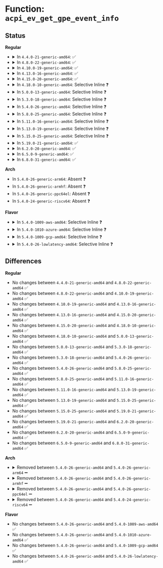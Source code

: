 # Function: <code>acpi_ev_get_gpe_event_info</code>

## Status
<b>Regular</b>
<ul>
<li>
<details>
<summary>In <code>4.4.0-21-generic-amd64</code>: ✅</summary>

```c
struct acpi_gpe_event_info * acpi_ev_get_gpe_event_info(acpi_handle gpe_device, u32 gpe_number)
```

```json
{
  "name": "acpi_ev_get_gpe_event_info",
  "collision_type": "Unique Global",
  "inline_type": "No",
  "funcs": [
    {
      "addr": 18446744071583629640,
      "name": "acpi_ev_get_gpe_event_info",
      "external": true,
      "loc": "drivers/acpi/acpica/evgpe.c:272",
      "file": "drivers/acpi/acpica/evgpe.c",
      "inline": "seen, unknown",
      "caller_inline": [],
      "caller_func": [
        "drivers/acpi/acpica/evxfgpe.c:acpi_enable_gpe",
        "drivers/acpi/acpica/evxfgpe.c:acpi_mark_gpe_for_wake",
        "drivers/acpi/acpica/evxfgpe.c:acpi_disable_gpe",
        "drivers/acpi/acpica/evxfgpe.c:acpi_set_gpe",
        "drivers/acpi/acpica/evxfgpe.c:acpi_set_gpe_wake_mask",
        "drivers/acpi/acpica/evxfgpe.c:acpi_clear_gpe",
        "drivers/acpi/acpica/evxfgpe.c:acpi_get_gpe_status",
        "drivers/acpi/acpica/evxfgpe.c:acpi_finish_gpe",
        "drivers/acpi/acpica/evxfgpe.c:acpi_setup_gpe_for_wake"
      ]
    }
  ],
  "symbols": [
    {
      "addr": 18446744071583629640,
      "name": "acpi_ev_get_gpe_event_info",
      "section": ".text",
      "bind": "STB_GLOBAL",
      "size": 85
    }
  ]
}
```
</details>
</li>
<li>
<details>
<summary>In <code>4.8.0-22-generic-amd64</code>: ✅</summary>

```c
struct acpi_gpe_event_info * acpi_ev_get_gpe_event_info(acpi_handle gpe_device, u32 gpe_number)
```

```json
{
  "name": "acpi_ev_get_gpe_event_info",
  "collision_type": "Unique Global",
  "inline_type": "No",
  "funcs": [
    {
      "addr": 18446744071583952703,
      "name": "acpi_ev_get_gpe_event_info",
      "external": true,
      "loc": "drivers/acpi/acpica/evgpe.c:272",
      "file": "drivers/acpi/acpica/evgpe.c",
      "inline": "seen, unknown",
      "caller_inline": [],
      "caller_func": [
        "drivers/acpi/acpica/evxfgpe.c:acpi_finish_gpe",
        "drivers/acpi/acpica/evxfgpe.c:acpi_get_gpe_status",
        "drivers/acpi/acpica/evxfgpe.c:acpi_clear_gpe",
        "drivers/acpi/acpica/evxfgpe.c:acpi_set_gpe_wake_mask",
        "drivers/acpi/acpica/evxfgpe.c:acpi_setup_gpe_for_wake",
        "drivers/acpi/acpica/evxfgpe.c:acpi_mark_gpe_for_wake",
        "drivers/acpi/acpica/evxfgpe.c:acpi_set_gpe",
        "drivers/acpi/acpica/evxfgpe.c:acpi_disable_gpe",
        "drivers/acpi/acpica/evxfgpe.c:acpi_enable_gpe"
      ]
    }
  ],
  "symbols": [
    {
      "addr": 18446744071583952703,
      "name": "acpi_ev_get_gpe_event_info",
      "section": ".text",
      "bind": "STB_GLOBAL",
      "size": 79
    }
  ]
}
```
</details>
</li>
<li>
<details>
<summary>In <code>4.10.0-19-generic-amd64</code>: ✅</summary>

```c
struct acpi_gpe_event_info * acpi_ev_get_gpe_event_info(acpi_handle gpe_device, u32 gpe_number)
```

```json
{
  "name": "acpi_ev_get_gpe_event_info",
  "collision_type": "Unique Global",
  "inline_type": "No",
  "funcs": [
    {
      "addr": 18446744071584094366,
      "name": "acpi_ev_get_gpe_event_info",
      "external": true,
      "loc": "drivers/acpi/acpica/evgpe.c:326",
      "file": "drivers/acpi/acpica/evgpe.c",
      "inline": "seen, unknown",
      "caller_inline": [],
      "caller_func": [
        "drivers/acpi/acpica/evxfgpe.c:acpi_finish_gpe",
        "drivers/acpi/acpica/evxfgpe.c:acpi_get_gpe_status",
        "drivers/acpi/acpica/evxfgpe.c:acpi_clear_gpe",
        "drivers/acpi/acpica/evxfgpe.c:acpi_set_gpe_wake_mask",
        "drivers/acpi/acpica/evxfgpe.c:acpi_setup_gpe_for_wake",
        "drivers/acpi/acpica/evxfgpe.c:acpi_mark_gpe_for_wake",
        "drivers/acpi/acpica/evxfgpe.c:acpi_mask_gpe",
        "drivers/acpi/acpica/evxfgpe.c:acpi_set_gpe",
        "drivers/acpi/acpica/evxfgpe.c:acpi_disable_gpe",
        "drivers/acpi/acpica/evxfgpe.c:acpi_enable_gpe"
      ]
    }
  ],
  "symbols": [
    {
      "addr": 18446744071584094366,
      "name": "acpi_ev_get_gpe_event_info",
      "section": ".text",
      "bind": "STB_GLOBAL",
      "size": 79
    }
  ]
}
```
</details>
</li>
<li>
<details>
<summary>In <code>4.13.0-16-generic-amd64</code>: ✅</summary>

```c
struct acpi_gpe_event_info * acpi_ev_get_gpe_event_info(acpi_handle gpe_device, u32 gpe_number)
```

```json
{
  "name": "acpi_ev_get_gpe_event_info",
  "collision_type": "Unique Global",
  "inline_type": "No",
  "funcs": [
    {
      "addr": 18446744071584161142,
      "name": "acpi_ev_get_gpe_event_info",
      "external": true,
      "loc": "drivers/acpi/acpica/evgpe.c:326",
      "file": "drivers/acpi/acpica/evgpe.c",
      "inline": "seen, unknown",
      "caller_inline": [],
      "caller_func": [
        "drivers/acpi/acpica/evxfgpe.c:acpi_finish_gpe",
        "drivers/acpi/acpica/evxfgpe.c:acpi_get_gpe_status",
        "drivers/acpi/acpica/evxfgpe.c:acpi_clear_gpe",
        "drivers/acpi/acpica/evxfgpe.c:acpi_set_gpe_wake_mask",
        "drivers/acpi/acpica/evxfgpe.c:acpi_setup_gpe_for_wake",
        "drivers/acpi/acpica/evxfgpe.c:acpi_mark_gpe_for_wake",
        "drivers/acpi/acpica/evxfgpe.c:acpi_mask_gpe",
        "drivers/acpi/acpica/evxfgpe.c:acpi_set_gpe",
        "drivers/acpi/acpica/evxfgpe.c:acpi_disable_gpe",
        "drivers/acpi/acpica/evxfgpe.c:acpi_enable_gpe"
      ]
    }
  ],
  "symbols": [
    {
      "addr": 18446744071584161142,
      "name": "acpi_ev_get_gpe_event_info",
      "section": ".text",
      "bind": "STB_GLOBAL",
      "size": 79
    }
  ]
}
```
</details>
</li>
<li>
<details>
<summary>In <code>4.15.0-20-generic-amd64</code>: ✅</summary>

```c
struct acpi_gpe_event_info * acpi_ev_get_gpe_event_info(acpi_handle gpe_device, u32 gpe_number)
```

```json
{
  "name": "acpi_ev_get_gpe_event_info",
  "collision_type": "Unique Global",
  "inline_type": "No",
  "funcs": [
    {
      "addr": 18446744071584455792,
      "name": "acpi_ev_get_gpe_event_info",
      "external": true,
      "loc": "drivers/acpi/acpica/evgpe.c:326",
      "file": "drivers/acpi/acpica/evgpe.c",
      "inline": "seen, unknown",
      "caller_inline": [],
      "caller_func": [
        "drivers/acpi/acpica/evxfgpe.c:acpi_finish_gpe",
        "drivers/acpi/acpica/evxfgpe.c:acpi_get_gpe_status",
        "drivers/acpi/acpica/evxfgpe.c:acpi_clear_gpe",
        "drivers/acpi/acpica/evxfgpe.c:acpi_set_gpe_wake_mask",
        "drivers/acpi/acpica/evxfgpe.c:acpi_setup_gpe_for_wake",
        "drivers/acpi/acpica/evxfgpe.c:acpi_mark_gpe_for_wake",
        "drivers/acpi/acpica/evxfgpe.c:acpi_mask_gpe",
        "drivers/acpi/acpica/evxfgpe.c:acpi_set_gpe",
        "drivers/acpi/acpica/evxfgpe.c:acpi_disable_gpe",
        "drivers/acpi/acpica/evxfgpe.c:acpi_enable_gpe",
        "drivers/acpi/acpica/dbcmds.c:acpi_db_generate_gpe"
      ]
    }
  ],
  "symbols": [
    {
      "addr": 18446744071584455792,
      "name": "acpi_ev_get_gpe_event_info",
      "section": ".text",
      "bind": "STB_GLOBAL",
      "size": 94
    }
  ]
}
```
</details>
</li>
<li>
<details>
<summary>In <code>4.18.0-10-generic-amd64</code>: Selective Inline ❓</summary>

```c
struct acpi_gpe_event_info * acpi_ev_get_gpe_event_info(acpi_handle gpe_device, u32 gpe_number)
```

```json
{
  "name": "acpi_ev_get_gpe_event_info",
  "collision_type": "Unique Global",
  "inline_type": "Selective",
  "funcs": [
    {
      "addr": 18446744071584679792,
      "name": "acpi_ev_get_gpe_event_info",
      "external": true,
      "loc": "drivers/acpi/acpica/evgpe.c:285",
      "file": "drivers/acpi/acpica/evgpe.c",
      "inline": "not declared, inlined",
      "caller_inline": [],
      "caller_func": [
        "drivers/acpi/acpica/evgpe.c:acpi_ev_detect_gpe",
        "drivers/acpi/acpica/evxfgpe.c:acpi_finish_gpe",
        "drivers/acpi/acpica/evxfgpe.c:acpi_get_gpe_status",
        "drivers/acpi/acpica/evxfgpe.c:acpi_clear_gpe",
        "drivers/acpi/acpica/evxfgpe.c:acpi_set_gpe_wake_mask",
        "drivers/acpi/acpica/evxfgpe.c:acpi_setup_gpe_for_wake",
        "drivers/acpi/acpica/evxfgpe.c:acpi_mark_gpe_for_wake",
        "drivers/acpi/acpica/evxfgpe.c:acpi_mask_gpe",
        "drivers/acpi/acpica/evxfgpe.c:acpi_set_gpe",
        "drivers/acpi/acpica/evxfgpe.c:acpi_disable_gpe",
        "drivers/acpi/acpica/evxfgpe.c:acpi_enable_gpe",
        "drivers/acpi/acpica/dbcmds.c:acpi_db_generate_gpe"
      ]
    }
  ],
  "symbols": [
    {
      "addr": 18446744071584679792,
      "name": "acpi_ev_get_gpe_event_info",
      "section": ".text",
      "bind": "STB_GLOBAL",
      "size": 94
    }
  ]
}
```
</details>
</li>
<li>
<details>
<summary>In <code>5.0.0-13-generic-amd64</code>: Selective Inline ❓</summary>

```c
struct acpi_gpe_event_info * acpi_ev_get_gpe_event_info(acpi_handle gpe_device, u32 gpe_number)
```

```json
{
  "name": "acpi_ev_get_gpe_event_info",
  "collision_type": "Unique Global",
  "inline_type": "Selective",
  "funcs": [
    {
      "addr": 18446744071584779770,
      "name": "acpi_ev_get_gpe_event_info",
      "external": true,
      "loc": "drivers/acpi/acpica/evgpe.c:285",
      "file": "drivers/acpi/acpica/evgpe.c",
      "inline": "not declared, inlined",
      "caller_inline": [],
      "caller_func": [
        "drivers/acpi/acpica/evgpe.c:acpi_ev_detect_gpe",
        "drivers/acpi/acpica/evxfgpe.c:acpi_finish_gpe",
        "drivers/acpi/acpica/evxfgpe.c:acpi_get_gpe_status",
        "drivers/acpi/acpica/evxfgpe.c:acpi_clear_gpe",
        "drivers/acpi/acpica/evxfgpe.c:acpi_set_gpe_wake_mask",
        "drivers/acpi/acpica/evxfgpe.c:acpi_setup_gpe_for_wake",
        "drivers/acpi/acpica/evxfgpe.c:acpi_mark_gpe_for_wake",
        "drivers/acpi/acpica/evxfgpe.c:acpi_mask_gpe",
        "drivers/acpi/acpica/evxfgpe.c:acpi_set_gpe",
        "drivers/acpi/acpica/evxfgpe.c:acpi_disable_gpe",
        "drivers/acpi/acpica/evxfgpe.c:acpi_enable_gpe",
        "drivers/acpi/acpica/dbcmds.c:acpi_db_generate_gpe"
      ]
    }
  ],
  "symbols": [
    {
      "addr": 18446744071584779770,
      "name": "acpi_ev_get_gpe_event_info",
      "section": ".text",
      "bind": "STB_GLOBAL",
      "size": 92
    }
  ]
}
```
</details>
</li>
<li>
<details>
<summary>In <code>5.3.0-18-generic-amd64</code>: Selective Inline ❓</summary>

```c
struct acpi_gpe_event_info * acpi_ev_get_gpe_event_info(acpi_handle gpe_device, u32 gpe_number)
```

```json
{
  "name": "acpi_ev_get_gpe_event_info",
  "collision_type": "Unique Global",
  "inline_type": "Selective",
  "funcs": [
    {
      "addr": 18446744071584982399,
      "name": "acpi_ev_get_gpe_event_info",
      "external": true,
      "loc": "drivers/acpi/acpica/evgpe.c:291",
      "file": "drivers/acpi/acpica/evgpe.c",
      "inline": "not declared, inlined",
      "caller_inline": [],
      "caller_func": [
        "drivers/acpi/acpica/evgpe.c:acpi_ev_detect_gpe",
        "drivers/acpi/acpica/evxfgpe.c:acpi_finish_gpe",
        "drivers/acpi/acpica/evxfgpe.c:acpi_get_gpe_status",
        "drivers/acpi/acpica/evxfgpe.c:acpi_clear_gpe",
        "drivers/acpi/acpica/evxfgpe.c:acpi_set_gpe_wake_mask",
        "drivers/acpi/acpica/evxfgpe.c:acpi_setup_gpe_for_wake",
        "drivers/acpi/acpica/evxfgpe.c:acpi_mark_gpe_for_wake",
        "drivers/acpi/acpica/evxfgpe.c:acpi_mask_gpe",
        "drivers/acpi/acpica/evxfgpe.c:acpi_set_gpe",
        "drivers/acpi/acpica/evxfgpe.c:acpi_disable_gpe",
        "drivers/acpi/acpica/evxfgpe.c:acpi_enable_gpe",
        "drivers/acpi/acpica/dbcmds.c:acpi_db_generate_gpe"
      ]
    }
  ],
  "symbols": [
    {
      "addr": 18446744071584982399,
      "name": "acpi_ev_get_gpe_event_info",
      "section": ".text",
      "bind": "STB_GLOBAL",
      "size": 97
    }
  ]
}
```
</details>
</li>
<li>
<details>
<summary>In <code>5.4.0-26-generic-amd64</code>: Selective Inline ❓</summary>

```c
struct acpi_gpe_event_info * acpi_ev_get_gpe_event_info(acpi_handle gpe_device, u32 gpe_number)
```

```json
{
  "name": "acpi_ev_get_gpe_event_info",
  "collision_type": "Unique Global",
  "inline_type": "Selective",
  "funcs": [
    {
      "addr": 18446744071585118399,
      "name": "acpi_ev_get_gpe_event_info",
      "external": true,
      "loc": "drivers/acpi/acpica/evgpe.c:291",
      "file": "drivers/acpi/acpica/evgpe.c",
      "inline": "not declared, inlined",
      "caller_inline": [],
      "caller_func": [
        "drivers/acpi/acpica/evgpe.c:acpi_ev_detect_gpe",
        "drivers/acpi/acpica/evxfgpe.c:acpi_finish_gpe",
        "drivers/acpi/acpica/evxfgpe.c:acpi_get_gpe_status",
        "drivers/acpi/acpica/evxfgpe.c:acpi_clear_gpe",
        "drivers/acpi/acpica/evxfgpe.c:acpi_set_gpe_wake_mask",
        "drivers/acpi/acpica/evxfgpe.c:acpi_setup_gpe_for_wake",
        "drivers/acpi/acpica/evxfgpe.c:acpi_mark_gpe_for_wake",
        "drivers/acpi/acpica/evxfgpe.c:acpi_mask_gpe",
        "drivers/acpi/acpica/evxfgpe.c:acpi_set_gpe",
        "drivers/acpi/acpica/evxfgpe.c:acpi_disable_gpe",
        "drivers/acpi/acpica/evxfgpe.c:acpi_enable_gpe",
        "drivers/acpi/acpica/dbcmds.c:acpi_db_generate_gpe"
      ]
    }
  ],
  "symbols": [
    {
      "addr": 18446744071585118399,
      "name": "acpi_ev_get_gpe_event_info",
      "section": ".text",
      "bind": "STB_GLOBAL",
      "size": 97
    }
  ]
}
```
</details>
</li>
<li>
<details>
<summary>In <code>5.8.0-25-generic-amd64</code>: Selective Inline ❓</summary>

```c
struct acpi_gpe_event_info * acpi_ev_get_gpe_event_info(acpi_handle gpe_device, u32 gpe_number)
```

```json
{
  "name": "acpi_ev_get_gpe_event_info",
  "collision_type": "Unique Global",
  "inline_type": "Selective",
  "funcs": [
    {
      "addr": 18446744071585823202,
      "name": "acpi_ev_get_gpe_event_info",
      "external": true,
      "loc": "drivers/acpi/acpica/evgpe.c:291",
      "file": "drivers/acpi/acpica/evgpe.c",
      "inline": "not declared, inlined",
      "caller_inline": [],
      "caller_func": [
        "drivers/acpi/acpica/evgpe.c:acpi_ev_detect_gpe",
        "drivers/acpi/acpica/evxface.c:acpi_remove_gpe_handler",
        "drivers/acpi/acpica/evxface.c:acpi_ev_install_gpe_handler",
        "drivers/acpi/acpica/evxfgpe.c:acpi_finish_gpe",
        "drivers/acpi/acpica/evxfgpe.c:acpi_get_gpe_status",
        "drivers/acpi/acpica/evxfgpe.c:acpi_clear_gpe",
        "drivers/acpi/acpica/evxfgpe.c:acpi_set_gpe_wake_mask",
        "drivers/acpi/acpica/evxfgpe.c:acpi_setup_gpe_for_wake",
        "drivers/acpi/acpica/evxfgpe.c:acpi_mark_gpe_for_wake",
        "drivers/acpi/acpica/evxfgpe.c:acpi_mask_gpe",
        "drivers/acpi/acpica/evxfgpe.c:acpi_set_gpe",
        "drivers/acpi/acpica/evxfgpe.c:acpi_disable_gpe",
        "drivers/acpi/acpica/evxfgpe.c:acpi_enable_gpe",
        "drivers/acpi/acpica/hwgpe.c:acpi_hw_check_all_gpes",
        "drivers/acpi/acpica/dbcmds.c:acpi_db_generate_gpe"
      ]
    }
  ],
  "symbols": [
    {
      "addr": 18446744071585823202,
      "name": "acpi_ev_get_gpe_event_info",
      "section": ".text",
      "bind": "STB_GLOBAL",
      "size": 97
    }
  ]
}
```
</details>
</li>
<li>
<details>
<summary>In <code>5.11.0-16-generic-amd64</code>: Selective Inline ❓</summary>

```c
struct acpi_gpe_event_info * acpi_ev_get_gpe_event_info(acpi_handle gpe_device, u32 gpe_number)
```

```json
{
  "name": "acpi_ev_get_gpe_event_info",
  "collision_type": "Unique Global",
  "inline_type": "Selective",
  "funcs": [
    {
      "addr": 18446744071585944024,
      "name": "acpi_ev_get_gpe_event_info",
      "external": true,
      "loc": "drivers/acpi/acpica/evgpe.c:291",
      "file": "drivers/acpi/acpica/evgpe.c",
      "inline": "not declared, inlined",
      "caller_inline": [],
      "caller_func": [
        "drivers/acpi/acpica/evgpe.c:acpi_ev_detect_gpe",
        "drivers/acpi/acpica/evxface.c:acpi_remove_gpe_handler",
        "drivers/acpi/acpica/evxface.c:acpi_ev_install_gpe_handler",
        "drivers/acpi/acpica/evxfgpe.c:acpi_finish_gpe",
        "drivers/acpi/acpica/evxfgpe.c:acpi_get_gpe_status",
        "drivers/acpi/acpica/evxfgpe.c:acpi_clear_gpe",
        "drivers/acpi/acpica/evxfgpe.c:acpi_set_gpe_wake_mask",
        "drivers/acpi/acpica/evxfgpe.c:acpi_setup_gpe_for_wake",
        "drivers/acpi/acpica/evxfgpe.c:acpi_mark_gpe_for_wake",
        "drivers/acpi/acpica/evxfgpe.c:acpi_mask_gpe",
        "drivers/acpi/acpica/evxfgpe.c:acpi_set_gpe",
        "drivers/acpi/acpica/evxfgpe.c:acpi_disable_gpe",
        "drivers/acpi/acpica/evxfgpe.c:acpi_enable_gpe",
        "drivers/acpi/acpica/hwgpe.c:acpi_hw_check_all_gpes",
        "drivers/acpi/acpica/dbcmds.c:acpi_db_generate_gpe"
      ]
    }
  ],
  "symbols": [
    {
      "addr": 18446744071585944024,
      "name": "acpi_ev_get_gpe_event_info",
      "section": ".text",
      "bind": "STB_GLOBAL",
      "size": 97
    }
  ]
}
```
</details>
</li>
<li>
<details>
<summary>In <code>5.13.0-19-generic-amd64</code>: Selective Inline ❓</summary>

```c
struct acpi_gpe_event_info * acpi_ev_get_gpe_event_info(acpi_handle gpe_device, u32 gpe_number)
```

```json
{
  "name": "acpi_ev_get_gpe_event_info",
  "collision_type": "Unique Global",
  "inline_type": "Selective",
  "funcs": [
    {
      "addr": 18446744071585821274,
      "name": "acpi_ev_get_gpe_event_info",
      "external": true,
      "loc": "drivers/acpi/acpica/evgpe.c:291",
      "file": "drivers/acpi/acpica/evgpe.c",
      "inline": "not declared, inlined",
      "caller_inline": [],
      "caller_func": [
        "drivers/acpi/acpica/evgpe.c:acpi_ev_detect_gpe",
        "drivers/acpi/acpica/evxface.c:acpi_remove_gpe_handler",
        "drivers/acpi/acpica/evxface.c:acpi_ev_install_gpe_handler",
        "drivers/acpi/acpica/evxfgpe.c:acpi_finish_gpe",
        "drivers/acpi/acpica/evxfgpe.c:acpi_get_gpe_status",
        "drivers/acpi/acpica/evxfgpe.c:acpi_clear_gpe",
        "drivers/acpi/acpica/evxfgpe.c:acpi_set_gpe_wake_mask",
        "drivers/acpi/acpica/evxfgpe.c:acpi_setup_gpe_for_wake",
        "drivers/acpi/acpica/evxfgpe.c:acpi_mark_gpe_for_wake",
        "drivers/acpi/acpica/evxfgpe.c:acpi_mask_gpe",
        "drivers/acpi/acpica/evxfgpe.c:acpi_set_gpe",
        "drivers/acpi/acpica/evxfgpe.c:acpi_disable_gpe",
        "drivers/acpi/acpica/evxfgpe.c:acpi_enable_gpe",
        "drivers/acpi/acpica/hwgpe.c:acpi_hw_check_all_gpes",
        "drivers/acpi/acpica/dbcmds.c:acpi_db_generate_gpe"
      ]
    }
  ],
  "symbols": [
    {
      "addr": 18446744071585821274,
      "name": "acpi_ev_get_gpe_event_info",
      "section": ".text",
      "bind": "STB_GLOBAL",
      "size": 97
    }
  ]
}
```
</details>
</li>
<li>
<details>
<summary>In <code>5.15.0-25-generic-amd64</code>: Selective Inline ❓</summary>

```c
struct acpi_gpe_event_info * acpi_ev_get_gpe_event_info(acpi_handle gpe_device, u32 gpe_number)
```

```json
{
  "name": "acpi_ev_get_gpe_event_info",
  "collision_type": "Unique Global",
  "inline_type": "Selective",
  "funcs": [
    {
      "addr": 18446744071586307745,
      "name": "acpi_ev_get_gpe_event_info",
      "external": true,
      "loc": "drivers/acpi/acpica/evgpe.c:291",
      "file": "drivers/acpi/acpica/evgpe.c",
      "inline": "not declared, inlined",
      "caller_inline": [],
      "caller_func": [
        "drivers/acpi/acpica/evgpe.c:acpi_ev_detect_gpe",
        "drivers/acpi/acpica/evxface.c:acpi_remove_gpe_handler",
        "drivers/acpi/acpica/evxface.c:acpi_ev_install_gpe_handler",
        "drivers/acpi/acpica/evxfgpe.c:acpi_finish_gpe",
        "drivers/acpi/acpica/evxfgpe.c:acpi_get_gpe_status",
        "drivers/acpi/acpica/evxfgpe.c:acpi_clear_gpe",
        "drivers/acpi/acpica/evxfgpe.c:acpi_set_gpe_wake_mask",
        "drivers/acpi/acpica/evxfgpe.c:acpi_setup_gpe_for_wake",
        "drivers/acpi/acpica/evxfgpe.c:acpi_mark_gpe_for_wake",
        "drivers/acpi/acpica/evxfgpe.c:acpi_mask_gpe",
        "drivers/acpi/acpica/evxfgpe.c:acpi_set_gpe",
        "drivers/acpi/acpica/evxfgpe.c:acpi_disable_gpe",
        "drivers/acpi/acpica/evxfgpe.c:acpi_enable_gpe",
        "drivers/acpi/acpica/hwgpe.c:acpi_hw_check_all_gpes",
        "drivers/acpi/acpica/dbcmds.c:acpi_db_generate_gpe"
      ]
    }
  ],
  "symbols": [
    {
      "addr": 18446744071586307745,
      "name": "acpi_ev_get_gpe_event_info",
      "section": ".text",
      "bind": "STB_GLOBAL",
      "size": 97
    }
  ]
}
```
</details>
</li>
<li>
<details>
<summary>In <code>5.19.0-21-generic-amd64</code>: ✅</summary>

```c
struct acpi_gpe_event_info * acpi_ev_get_gpe_event_info(acpi_handle gpe_device, u32 gpe_number)
```

```json
{
  "name": "acpi_ev_get_gpe_event_info",
  "collision_type": "Unique Global",
  "inline_type": "No",
  "funcs": [
    {
      "addr": 18446744071587553110,
      "name": "acpi_ev_get_gpe_event_info",
      "external": true,
      "loc": "drivers/acpi/acpica/evgpe.c:291",
      "file": "drivers/acpi/acpica/evgpe.c",
      "inline": "seen, unknown",
      "caller_inline": [],
      "caller_func": [
        "drivers/acpi/acpica/evgpe.c:acpi_ev_detect_gpe",
        "drivers/acpi/acpica/evxface.c:acpi_remove_gpe_handler",
        "drivers/acpi/acpica/evxface.c:acpi_ev_install_gpe_handler",
        "drivers/acpi/acpica/evxfgpe.c:acpi_finish_gpe",
        "drivers/acpi/acpica/evxfgpe.c:acpi_get_gpe_status",
        "drivers/acpi/acpica/evxfgpe.c:acpi_clear_gpe",
        "drivers/acpi/acpica/evxfgpe.c:acpi_set_gpe_wake_mask",
        "drivers/acpi/acpica/evxfgpe.c:acpi_setup_gpe_for_wake",
        "drivers/acpi/acpica/evxfgpe.c:acpi_mark_gpe_for_wake",
        "drivers/acpi/acpica/evxfgpe.c:acpi_mask_gpe",
        "drivers/acpi/acpica/evxfgpe.c:acpi_set_gpe",
        "drivers/acpi/acpica/evxfgpe.c:acpi_disable_gpe",
        "drivers/acpi/acpica/evxfgpe.c:acpi_enable_gpe",
        "drivers/acpi/acpica/hwgpe.c:acpi_hw_check_all_gpes",
        "drivers/acpi/acpica/dbcmds.c:acpi_db_generate_gpe"
      ]
    }
  ],
  "symbols": [
    {
      "addr": 18446744071587553110,
      "name": "acpi_ev_get_gpe_event_info",
      "section": ".text",
      "bind": "STB_GLOBAL",
      "size": 104
    }
  ]
}
```
</details>
</li>
<li>
<details>
<summary>In <code>6.2.0-20-generic-amd64</code>: ✅</summary>

```c
struct acpi_gpe_event_info * acpi_ev_get_gpe_event_info(acpi_handle gpe_device, u32 gpe_number)
```

```json
{
  "name": "acpi_ev_get_gpe_event_info",
  "collision_type": "Unique Global",
  "inline_type": "No",
  "funcs": [
    {
      "addr": 18446744071588836736,
      "name": "acpi_ev_get_gpe_event_info",
      "external": true,
      "loc": "drivers/acpi/acpica/evgpe.c:291",
      "file": "drivers/acpi/acpica/evgpe.c",
      "inline": "seen, unknown",
      "caller_inline": [],
      "caller_func": [
        "drivers/acpi/acpica/evgpe.c:acpi_ev_detect_gpe",
        "drivers/acpi/acpica/evxface.c:acpi_remove_gpe_handler",
        "drivers/acpi/acpica/evxface.c:acpi_ev_install_gpe_handler",
        "drivers/acpi/acpica/evxfgpe.c:acpi_finish_gpe",
        "drivers/acpi/acpica/evxfgpe.c:acpi_get_gpe_status",
        "drivers/acpi/acpica/evxfgpe.c:acpi_clear_gpe",
        "drivers/acpi/acpica/evxfgpe.c:acpi_set_gpe_wake_mask",
        "drivers/acpi/acpica/evxfgpe.c:acpi_setup_gpe_for_wake",
        "drivers/acpi/acpica/evxfgpe.c:acpi_mark_gpe_for_wake",
        "drivers/acpi/acpica/evxfgpe.c:acpi_mask_gpe",
        "drivers/acpi/acpica/evxfgpe.c:acpi_set_gpe",
        "drivers/acpi/acpica/evxfgpe.c:acpi_disable_gpe",
        "drivers/acpi/acpica/evxfgpe.c:acpi_enable_gpe",
        "drivers/acpi/acpica/hwgpe.c:acpi_hw_check_all_gpes",
        "drivers/acpi/acpica/dbcmds.c:acpi_db_generate_gpe",
        "drivers/acpi/acpica/dbcmds.c:acpi_db_generate_gpe"
      ]
    }
  ],
  "symbols": [
    {
      "addr": 18446744071588836736,
      "name": "acpi_ev_get_gpe_event_info",
      "section": ".text",
      "bind": "STB_GLOBAL",
      "size": 182
    }
  ]
}
```
</details>
</li>
<li>
<details>
<summary>In <code>6.5.0-9-generic-amd64</code>: ✅</summary>

```c
struct acpi_gpe_event_info * acpi_ev_get_gpe_event_info(acpi_handle gpe_device, u32 gpe_number)
```

```json
{
  "name": "acpi_ev_get_gpe_event_info",
  "collision_type": "Unique Global",
  "inline_type": "No",
  "funcs": [
    {
      "addr": 18446744071589126080,
      "name": "acpi_ev_get_gpe_event_info",
      "external": true,
      "loc": "drivers/acpi/acpica/evgpe.c:291",
      "file": "drivers/acpi/acpica/evgpe.c",
      "inline": "seen, unknown",
      "caller_inline": [],
      "caller_func": [
        "drivers/acpi/acpica/evgpe.c:acpi_ev_detect_gpe",
        "drivers/acpi/acpica/evxface.c:acpi_remove_gpe_handler",
        "drivers/acpi/acpica/evxface.c:acpi_ev_install_gpe_handler",
        "drivers/acpi/acpica/evxfgpe.c:acpi_finish_gpe",
        "drivers/acpi/acpica/evxfgpe.c:acpi_get_gpe_status",
        "drivers/acpi/acpica/evxfgpe.c:acpi_clear_gpe",
        "drivers/acpi/acpica/evxfgpe.c:acpi_set_gpe_wake_mask",
        "drivers/acpi/acpica/evxfgpe.c:acpi_setup_gpe_for_wake",
        "drivers/acpi/acpica/evxfgpe.c:acpi_mark_gpe_for_wake",
        "drivers/acpi/acpica/evxfgpe.c:acpi_mask_gpe",
        "drivers/acpi/acpica/evxfgpe.c:acpi_set_gpe",
        "drivers/acpi/acpica/evxfgpe.c:acpi_disable_gpe",
        "drivers/acpi/acpica/evxfgpe.c:acpi_enable_gpe",
        "drivers/acpi/acpica/hwgpe.c:acpi_hw_check_all_gpes",
        "drivers/acpi/acpica/dbcmds.c:acpi_db_generate_gpe",
        "drivers/acpi/acpica/dbcmds.c:acpi_db_generate_gpe"
      ]
    }
  ],
  "symbols": [
    {
      "addr": 18446744071589126080,
      "name": "acpi_ev_get_gpe_event_info",
      "section": ".text",
      "bind": "STB_GLOBAL",
      "size": 182
    }
  ]
}
```
</details>
</li>
<li>
<details>
<summary>In <code>6.8.0-31-generic-amd64</code>: ✅</summary>

```c
struct acpi_gpe_event_info * acpi_ev_get_gpe_event_info(acpi_handle gpe_device, u32 gpe_number)
```

```json
{
  "name": "acpi_ev_get_gpe_event_info",
  "collision_type": "Unique Global",
  "inline_type": "No",
  "funcs": [
    {
      "addr": 18446744071589431952,
      "name": "acpi_ev_get_gpe_event_info",
      "external": true,
      "loc": "drivers/acpi/acpica/evgpe.c:291",
      "file": "drivers/acpi/acpica/evgpe.c",
      "inline": "seen, unknown",
      "caller_inline": [],
      "caller_func": [
        "drivers/acpi/acpica/evgpe.c:acpi_ev_detect_gpe",
        "drivers/acpi/acpica/evxface.c:acpi_remove_gpe_handler",
        "drivers/acpi/acpica/evxface.c:acpi_ev_install_gpe_handler",
        "drivers/acpi/acpica/evxfgpe.c:acpi_finish_gpe",
        "drivers/acpi/acpica/evxfgpe.c:acpi_get_gpe_status",
        "drivers/acpi/acpica/evxfgpe.c:acpi_clear_gpe",
        "drivers/acpi/acpica/evxfgpe.c:acpi_set_gpe_wake_mask",
        "drivers/acpi/acpica/evxfgpe.c:acpi_setup_gpe_for_wake",
        "drivers/acpi/acpica/evxfgpe.c:acpi_mark_gpe_for_wake",
        "drivers/acpi/acpica/evxfgpe.c:acpi_mask_gpe",
        "drivers/acpi/acpica/evxfgpe.c:acpi_set_gpe",
        "drivers/acpi/acpica/evxfgpe.c:acpi_disable_gpe",
        "drivers/acpi/acpica/evxfgpe.c:acpi_enable_gpe",
        "drivers/acpi/acpica/hwgpe.c:acpi_hw_check_all_gpes",
        "drivers/acpi/acpica/dbcmds.c:acpi_db_generate_gpe",
        "drivers/acpi/acpica/dbcmds.c:acpi_db_generate_gpe"
      ]
    }
  ],
  "symbols": [
    {
      "addr": 18446744071589431952,
      "name": "acpi_ev_get_gpe_event_info",
      "section": ".text",
      "bind": "STB_GLOBAL",
      "size": 182
    }
  ]
}
```
</details>
</li>
</ul>
<b>Arch</b>
<ul>
<li>
In <code>5.4.0-26-generic-arm64</code>: Absent ❓
</li>
<li>
In <code>5.4.0-26-generic-armhf</code>: Absent ❓
</li>
<li>
In <code>5.4.0-26-generic-ppc64el</code>: Absent ❓
</li>
<li>
In <code>5.4.0-24-generic-riscv64</code>: Absent ❓
</li>
</ul>
<b>Flavor</b>
<ul>
<li>
<details>
<summary>In <code>5.4.0-1009-aws-amd64</code>: Selective Inline ❓</summary>

```c
struct acpi_gpe_event_info * acpi_ev_get_gpe_event_info(acpi_handle gpe_device, u32 gpe_number)
```

```json
{
  "name": "acpi_ev_get_gpe_event_info",
  "collision_type": "Unique Global",
  "inline_type": "Selective",
  "funcs": [
    {
      "addr": 18446744071585028437,
      "name": "acpi_ev_get_gpe_event_info",
      "external": true,
      "loc": "drivers/acpi/acpica/evgpe.c:291",
      "file": "drivers/acpi/acpica/evgpe.c",
      "inline": "not declared, inlined",
      "caller_inline": [],
      "caller_func": [
        "drivers/acpi/acpica/evgpe.c:acpi_ev_detect_gpe",
        "drivers/acpi/acpica/evxfgpe.c:acpi_finish_gpe",
        "drivers/acpi/acpica/evxfgpe.c:acpi_get_gpe_status",
        "drivers/acpi/acpica/evxfgpe.c:acpi_clear_gpe",
        "drivers/acpi/acpica/evxfgpe.c:acpi_set_gpe_wake_mask",
        "drivers/acpi/acpica/evxfgpe.c:acpi_setup_gpe_for_wake",
        "drivers/acpi/acpica/evxfgpe.c:acpi_mark_gpe_for_wake",
        "drivers/acpi/acpica/evxfgpe.c:acpi_mask_gpe",
        "drivers/acpi/acpica/evxfgpe.c:acpi_set_gpe",
        "drivers/acpi/acpica/evxfgpe.c:acpi_disable_gpe",
        "drivers/acpi/acpica/evxfgpe.c:acpi_enable_gpe"
      ]
    }
  ],
  "symbols": [
    {
      "addr": 18446744071585028437,
      "name": "acpi_ev_get_gpe_event_info",
      "section": ".text",
      "bind": "STB_GLOBAL",
      "size": 82
    }
  ]
}
```
</details>
</li>
<li>
<details>
<summary>In <code>5.4.0-1010-azure-amd64</code>: Selective Inline ❓</summary>

```c
struct acpi_gpe_event_info * acpi_ev_get_gpe_event_info(acpi_handle gpe_device, u32 gpe_number)
```

```json
{
  "name": "acpi_ev_get_gpe_event_info",
  "collision_type": "Unique Global",
  "inline_type": "Selective",
  "funcs": [
    {
      "addr": 18446744071584944060,
      "name": "acpi_ev_get_gpe_event_info",
      "external": true,
      "loc": "drivers/acpi/acpica/evgpe.c:291",
      "file": "drivers/acpi/acpica/evgpe.c",
      "inline": "not declared, inlined",
      "caller_inline": [],
      "caller_func": [
        "drivers/acpi/acpica/evgpe.c:acpi_ev_detect_gpe",
        "drivers/acpi/acpica/evxfgpe.c:acpi_finish_gpe",
        "drivers/acpi/acpica/evxfgpe.c:acpi_get_gpe_status",
        "drivers/acpi/acpica/evxfgpe.c:acpi_clear_gpe",
        "drivers/acpi/acpica/evxfgpe.c:acpi_set_gpe_wake_mask",
        "drivers/acpi/acpica/evxfgpe.c:acpi_setup_gpe_for_wake",
        "drivers/acpi/acpica/evxfgpe.c:acpi_mark_gpe_for_wake",
        "drivers/acpi/acpica/evxfgpe.c:acpi_mask_gpe",
        "drivers/acpi/acpica/evxfgpe.c:acpi_set_gpe",
        "drivers/acpi/acpica/evxfgpe.c:acpi_disable_gpe",
        "drivers/acpi/acpica/evxfgpe.c:acpi_enable_gpe"
      ]
    }
  ],
  "symbols": [
    {
      "addr": 18446744071584944060,
      "name": "acpi_ev_get_gpe_event_info",
      "section": ".text",
      "bind": "STB_GLOBAL",
      "size": 82
    }
  ]
}
```
</details>
</li>
<li>
<details>
<summary>In <code>5.4.0-1009-gcp-amd64</code>: Selective Inline ❓</summary>

```c
struct acpi_gpe_event_info * acpi_ev_get_gpe_event_info(acpi_handle gpe_device, u32 gpe_number)
```

```json
{
  "name": "acpi_ev_get_gpe_event_info",
  "collision_type": "Unique Global",
  "inline_type": "Selective",
  "funcs": [
    {
      "addr": 18446744071585069983,
      "name": "acpi_ev_get_gpe_event_info",
      "external": true,
      "loc": "drivers/acpi/acpica/evgpe.c:291",
      "file": "drivers/acpi/acpica/evgpe.c",
      "inline": "not declared, inlined",
      "caller_inline": [],
      "caller_func": [
        "drivers/acpi/acpica/evgpe.c:acpi_ev_detect_gpe",
        "drivers/acpi/acpica/evxfgpe.c:acpi_finish_gpe",
        "drivers/acpi/acpica/evxfgpe.c:acpi_get_gpe_status",
        "drivers/acpi/acpica/evxfgpe.c:acpi_clear_gpe",
        "drivers/acpi/acpica/evxfgpe.c:acpi_set_gpe_wake_mask",
        "drivers/acpi/acpica/evxfgpe.c:acpi_setup_gpe_for_wake",
        "drivers/acpi/acpica/evxfgpe.c:acpi_mark_gpe_for_wake",
        "drivers/acpi/acpica/evxfgpe.c:acpi_mask_gpe",
        "drivers/acpi/acpica/evxfgpe.c:acpi_set_gpe",
        "drivers/acpi/acpica/evxfgpe.c:acpi_disable_gpe",
        "drivers/acpi/acpica/evxfgpe.c:acpi_enable_gpe",
        "drivers/acpi/acpica/dbcmds.c:acpi_db_generate_gpe"
      ]
    }
  ],
  "symbols": [
    {
      "addr": 18446744071585069983,
      "name": "acpi_ev_get_gpe_event_info",
      "section": ".text",
      "bind": "STB_GLOBAL",
      "size": 97
    }
  ]
}
```
</details>
</li>
<li>
<details>
<summary>In <code>5.4.0-26-lowlatency-amd64</code>: Selective Inline ❓</summary>

```c
struct acpi_gpe_event_info * acpi_ev_get_gpe_event_info(acpi_handle gpe_device, u32 gpe_number)
```

```json
{
  "name": "acpi_ev_get_gpe_event_info",
  "collision_type": "Unique Global",
  "inline_type": "Selective",
  "funcs": [
    {
      "addr": 18446744071585176143,
      "name": "acpi_ev_get_gpe_event_info",
      "external": true,
      "loc": "drivers/acpi/acpica/evgpe.c:291",
      "file": "drivers/acpi/acpica/evgpe.c",
      "inline": "not declared, inlined",
      "caller_inline": [],
      "caller_func": [
        "drivers/acpi/acpica/evgpe.c:acpi_ev_detect_gpe",
        "drivers/acpi/acpica/evxfgpe.c:acpi_finish_gpe",
        "drivers/acpi/acpica/evxfgpe.c:acpi_get_gpe_status",
        "drivers/acpi/acpica/evxfgpe.c:acpi_clear_gpe",
        "drivers/acpi/acpica/evxfgpe.c:acpi_set_gpe_wake_mask",
        "drivers/acpi/acpica/evxfgpe.c:acpi_setup_gpe_for_wake",
        "drivers/acpi/acpica/evxfgpe.c:acpi_mark_gpe_for_wake",
        "drivers/acpi/acpica/evxfgpe.c:acpi_mask_gpe",
        "drivers/acpi/acpica/evxfgpe.c:acpi_set_gpe",
        "drivers/acpi/acpica/evxfgpe.c:acpi_disable_gpe",
        "drivers/acpi/acpica/evxfgpe.c:acpi_enable_gpe",
        "drivers/acpi/acpica/dbcmds.c:acpi_db_generate_gpe"
      ]
    }
  ],
  "symbols": [
    {
      "addr": 18446744071585176143,
      "name": "acpi_ev_get_gpe_event_info",
      "section": ".text",
      "bind": "STB_GLOBAL",
      "size": 97
    }
  ]
}
```
</details>
</li>
</ul>

## Differences
<b>Regular</b>
<ul>
<li>
No changes between <code>4.4.0-21-generic-amd64</code> and <code>4.8.0-22-generic-amd64</code> ✅
</li>
<li>
No changes between <code>4.8.0-22-generic-amd64</code> and <code>4.10.0-19-generic-amd64</code> ✅
</li>
<li>
No changes between <code>4.10.0-19-generic-amd64</code> and <code>4.13.0-16-generic-amd64</code> ✅
</li>
<li>
No changes between <code>4.13.0-16-generic-amd64</code> and <code>4.15.0-20-generic-amd64</code> ✅
</li>
<li>
No changes between <code>4.15.0-20-generic-amd64</code> and <code>4.18.0-10-generic-amd64</code> ✅
</li>
<li>
No changes between <code>4.18.0-10-generic-amd64</code> and <code>5.0.0-13-generic-amd64</code> ✅
</li>
<li>
No changes between <code>5.0.0-13-generic-amd64</code> and <code>5.3.0-18-generic-amd64</code> ✅
</li>
<li>
No changes between <code>5.3.0-18-generic-amd64</code> and <code>5.4.0-26-generic-amd64</code> ✅
</li>
<li>
No changes between <code>5.4.0-26-generic-amd64</code> and <code>5.8.0-25-generic-amd64</code> ✅
</li>
<li>
No changes between <code>5.8.0-25-generic-amd64</code> and <code>5.11.0-16-generic-amd64</code> ✅
</li>
<li>
No changes between <code>5.11.0-16-generic-amd64</code> and <code>5.13.0-19-generic-amd64</code> ✅
</li>
<li>
No changes between <code>5.13.0-19-generic-amd64</code> and <code>5.15.0-25-generic-amd64</code> ✅
</li>
<li>
No changes between <code>5.15.0-25-generic-amd64</code> and <code>5.19.0-21-generic-amd64</code> ✅
</li>
<li>
No changes between <code>5.19.0-21-generic-amd64</code> and <code>6.2.0-20-generic-amd64</code> ✅
</li>
<li>
No changes between <code>6.2.0-20-generic-amd64</code> and <code>6.5.0-9-generic-amd64</code> ✅
</li>
<li>
No changes between <code>6.5.0-9-generic-amd64</code> and <code>6.8.0-31-generic-amd64</code> ✅
</li>
</ul>
<b>Arch</b>
<ul>
<li>
<details>
<summary>Removed between <code>5.4.0-26-generic-amd64</code> and <code>5.4.0-26-generic-arm64</code> ➖</summary>

```c
struct acpi_gpe_event_info * acpi_ev_get_gpe_event_info(acpi_handle gpe_device, u32 gpe_number)
```
</details>
</li>
<li>
<details>
<summary>Removed between <code>5.4.0-26-generic-amd64</code> and <code>5.4.0-26-generic-armhf</code> ➖</summary>

```c
struct acpi_gpe_event_info * acpi_ev_get_gpe_event_info(acpi_handle gpe_device, u32 gpe_number)
```
</details>
</li>
<li>
<details>
<summary>Removed between <code>5.4.0-26-generic-amd64</code> and <code>5.4.0-26-generic-ppc64el</code> ➖</summary>

```c
struct acpi_gpe_event_info * acpi_ev_get_gpe_event_info(acpi_handle gpe_device, u32 gpe_number)
```
</details>
</li>
<li>
<details>
<summary>Removed between <code>5.4.0-26-generic-amd64</code> and <code>5.4.0-24-generic-riscv64</code> ➖</summary>

```c
struct acpi_gpe_event_info * acpi_ev_get_gpe_event_info(acpi_handle gpe_device, u32 gpe_number)
```
</details>
</li>
</ul>
<b>Flavor</b>
<ul>
<li>
No changes between <code>5.4.0-26-generic-amd64</code> and <code>5.4.0-1009-aws-amd64</code> ✅
</li>
<li>
No changes between <code>5.4.0-26-generic-amd64</code> and <code>5.4.0-1010-azure-amd64</code> ✅
</li>
<li>
No changes between <code>5.4.0-26-generic-amd64</code> and <code>5.4.0-1009-gcp-amd64</code> ✅
</li>
<li>
No changes between <code>5.4.0-26-generic-amd64</code> and <code>5.4.0-26-lowlatency-amd64</code> ✅
</li>
</ul>
